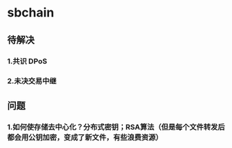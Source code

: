 # sbchain
## 待解决
### 1.共识 DPoS
### 2.未决交易中继
## 问题
### 1.如何使存储去中心化？分布式密钥；RSA算法（但是每个文件转发后都会用公钥加密，变成了新文件，有些浪费资源）